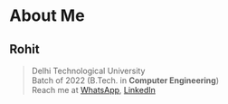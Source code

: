 
# About Me

## Rohit

> Delhi Technological University <br>
> Batch of 2022 (B.Tech. in <b>Computer Engineering</b>) <br>
> Reach me at <a href='https://wa.me/9971548742'> WhatsApp</a>, <a href='https://www.linkedin.com/in/rohit-n-1110aa192/'> LinkedIn </a> <br>
